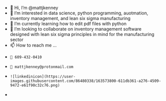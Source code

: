 - 👋 Hi, I’m @mattjkenney
- 👀 I’m interested in data science, python programming, auotmation, inventory management, and lean six sigma manufacturing
- 🌱 I’m currently learning how to edit pdf files with python
- 💞️ I’m looking to collaborate on inventory management software designed with lean six sigma principles in mind for the manufacturing sector
- 📫 How to reach me ...
-     📱 609-432-0410
-     📧 mattjkenney@protonmail.com
-     ![linkedinicon](https://user-images.githubusercontent.com/86480338/163573800-611db361-a276-4509-9472-e61f90c32c76.png)


-     

<!---
mattjkenney/mattjkenney is a ✨ special ✨ repository because its `README.md` (this file) appears on your GitHub profile.
You can click the Preview link to take a look at your changes.
--->
